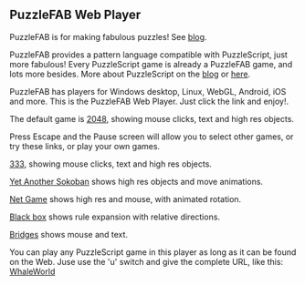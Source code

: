 ## PuzzleFAB Web Player

PuzzleFAB is for making fabulous puzzles! 
See [blog](http://www.polyomino.com/PuzzleFAB).

PuzzleFAB provides a pattern language compatible with PuzzleScript, just more fabulous!
Every PuzzleScript game is already a PuzzleFAB game, and lots more besides.
More about PuzzleScript on the [blog](http://www.polyomino.com/puzzlescript) or [here](https://www.puzzlescript.net).

PuzzleFAB has players for Windows desktop, Linux, WebGL, Android, iOS and more. 
This is the PuzzleFAB Web Player. Just click the link and enjoy!.

The default game is [2048](https://david-pfx.github.io/PuzzleFABweb/WebGL), showing mouse clicks, text and high res objects.

Press Escape and the Pause screen will allow you to select other games, or try these links, or play your own games.

[333](https://david-pfx.github.io/PuzzleFABweb/WebGL/?p=Puzzles/New/333.txt), showing mouse clicks, text and high res objects.

[Yet Another Sokoban](https://david-pfx.github.io/PuzzleFABweb/WebGL/?p=Puzzles/New/yasban.txt) shows high res objects and move animations.

[Net Game](https://david-pfx.github.io/PuzzleFABweb/WebGL?p=Puzzles/New/netgame.txt) shows high res and mouse, with animated rotation.

[Black box](https://david-pfx.github.io/PuzzleFABweb/WebGL?p=Puzzles/New/black_box.txt) shows rule expansion with relative directions.

[Bridges](https://david-pfx.github.io/PuzzleFABweb/WebGL?p=Puzzles/New/bridges.txt) shows mouse and text.

You can play any PuzzleScript game in this player as long as it can be found on the Web. Juse use the 'u' switch and give the complete URL, like this: 
[WhaleWorld](https://david-pfx.github.io/PuzzleFABweb/WebGL?u=https://david-pfx.github.io/PuzzleFABweb/whaleworld.txt)
